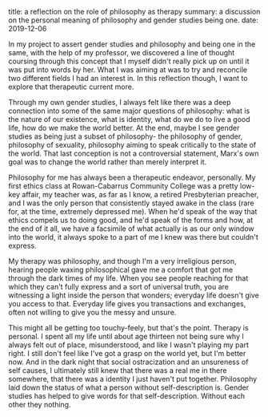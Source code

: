 title: a reflection on the role of philosophy as therapy
summary: a discussion on the personal meaning of philosophy and gender studies being one.
date: 2019-12-06

In my project to assert gender studies and philosophy and being one in the same, with the help of my
professor, we discovered a line of thought coursing through this concept that I myself didn't really
pick up on until it was put into words by her. What I was aiming at was to try and reconcile two
different fields I had an interest in. In this reflection though, I want to explore that therapeutic
current more.

Through my own gender studies, I always felt like there was a deep connection into some of the
same major questions of philosophy: what is the nature of our existence, what is identity, what do
we do to live a good life, how do we make the world better. At the end, maybe I see gender studies
as being just a subset of philosophy- the philosophy of gender, philosophy of sexuality, philosophy
aiming to speak critically to the state of the world. That last conception is not a controversial
statement, Marx's own goal was to change the world rather than merely interpret it.

Philosophy for me has always been a therapeutic endeavor, personally. My first ethics class at
Rowan-Cabarrus Community College was a pretty low-key affair, my teacher was, as far as I know, a
retired Presbyterian preacher, and I was the only person that consistently stayed awake in the class
(rare for, at the time, extremely depressed me). When he'd speak of the way that ethics compels us
to doing good, and he'd speak of the forms and how, at the end of it all, we have a facsimile of
what actually is as our only window into the world, it always spoke to a part of me I knew was there
but couldn't express.

My therapy was philosophy, and though I'm a very irreligious person, hearing people waxing
philosophical gave me a comfort that got me through the dark times of my life. When you see people
reaching for that which they can't fully express and a sort of universal truth, you are witnessing a
light inside the person that wonders; everyday life doesn't give you access to that. Everyday life
gives you transactions and exchanges, often not willing to give you the messy and unsure.

This might all be getting too touchy-feely, but that's the point. Therapy is personal. I spent
all my life until about age thirteen not being sure why I always felt out of place, misunderstood,
and like I wasn't playing my part right. I still don't feel like I've got a grasp on the world yet,
but I'm better now. And in the dark night that social ostracization and an unsureness of self
causes, I ultimately still knew that there was a real me in there somewhere, that there was a
identity I just haven't put together. Philosophy laid down the status of what a person without
self-description is. Gender studies has helped to give words for that self-description. Without each
other they nothing.
